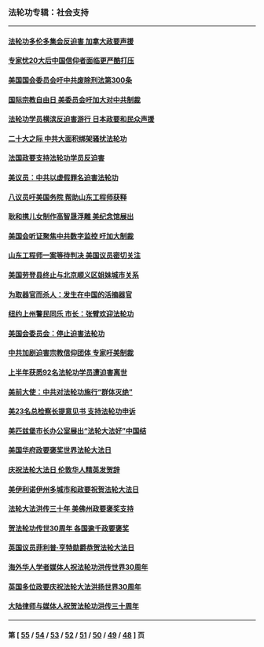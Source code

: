 ### 法轮功专辑：社会支持
---
#### [法轮功多伦多集会反迫害 加拿大政要声援](../../pages/nf4386/n13881303.md?01310430) 
#### [专家忧20大后中国信仰者面临更严酷打压](../../pages/nf4386/n13874993.md?01310430) 
#### [美国国会委员会吁中共废除刑法第300条](../../pages/nf4386/n13868121.md?01310430) 
#### [国际宗教自由日 美委员会吁加大对中共制裁](../../pages/nf4386/n13855021.md?01310430) 
#### [法轮功学员横滨反迫害游行 日本政要和民众声援](../../pages/nf4386/n13847132.md?01310430) 
#### [二十大之际 中共大面积绑架骚扰法轮功](../../pages/nf4386/n13846381.md?01310430) 
#### [法国政要支持法轮功学员反迫害](../../pages/nf4386/n13841970.md?01310430) 
#### [美议员：中共以虚假罪名迫害法轮功](../../pages/nf4386/n13841083.md?01310430) 
#### [八议员吁美国务院 帮助山东工程师获释](../../pages/nf4386/n13836379.md?01310430) 
#### [耿和携儿女制作高智晟浮雕 美纪念馆展出](../../pages/nf4386/n13829624.md?01310430) 
#### [美国会听证聚焦中共数字监控 吁加大制裁](../../pages/nf4386/n13825083.md?01310430) 
#### [山东工程师一案等待判决 美国议员密切关注](../../pages/nf4386/n13815065.md?01310430) 
#### [美国劳登县终止与北京顺义区姐妹城市关系](../../pages/nf4386/n13811030.md?01310430) 
#### [为取器官而杀人：发生在中国的活摘器官](../../pages/nf4386/n13794731.md?01310430) 
#### [纽约上州警民同乐 市长：张臂欢迎法轮功](../../pages/nf4386/n13794375.md?01310430) 
#### [美国会委员会：停止迫害法轮功](../../pages/nf4386/n13788164.md?01310430) 
#### [中共加剧迫害宗教信仰团体 专家吁美制裁](../../pages/nf4386/n13780252.md?01310430) 
#### [上半年获悉92名法轮功学员遭迫害离世](../../pages/nf4386/n13772701.md?01310430) 
#### [美前大使：中共对法轮功施行“群体灭绝”](../../pages/nf4386/n13771705.md?01310430) 
#### [美23名总检察长提意见书 支持法轮功申诉](../../pages/nf4386/n13766596.md?01310430) 
#### [美匹兹堡市长办公室展出“法轮大法好”中国结](../../pages/nf4386/n13749721.md?01310430) 
#### [美国华府政要褒奖世界法轮大法日](../../pages/nf4386/n13743770.md?01310430) 
#### [庆祝法轮大法日 伦敦华人精英发贺辞](../../pages/nf4386/n13741593.md?01310430) 
#### [美伊利诺伊州多城市和政要祝贺法轮大法日](../../pages/nf4386/n13737149.md?01310430) 
#### [法轮大法洪传三十年 美佛州政要褒奖支持](../../pages/nf4386/n13737103.md?01310430) 
#### [贺法轮功传世30周年 各国逾千政要褒奖](../../pages/nf4386/n13735828.md?01310430) 
#### [英国议员菲利普‧亨特勋爵恭贺法轮大法日](../../pages/nf4386/n13736187.md?01310430) 
#### [海外华人学者媒体人祝法轮功洪传世界30周年](../../pages/nf4386/n13735835.md?01310430) 
#### [英国多位政要庆祝法轮大法洪扬世界30周年](../../pages/nf4386/n13734739.md?01310430) 
#### [大陆律师与媒体人祝贺法轮功洪传三十周年](../../pages/nf4386/n13735062.md?01310430) 

---
#### 第 [ [55](./55.md?01310430) / [54](./54.md?01310430) / [53](./53.md?01310430) / [52](./52.md?01310430) / [51](./51.md?01310430) / [50](./50.md?01310430) / [49](./49.md?01310430) / [48](./48.md?01310430) ] 页
